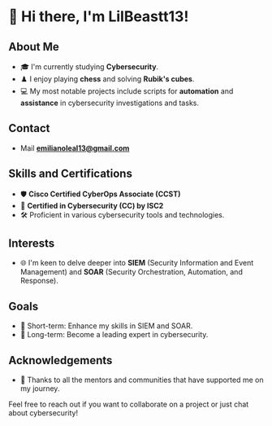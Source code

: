 # 👋 Hi there, I'm LilBeastt13!

## About Me
- 🎓 I'm currently studying **Cybersecurity**.
- ♟️ I enjoy playing **chess** and solving **Rubik's cubes**.
- 💻 My most notable projects include scripts for **automation** and **assistance** in cybersecurity investigations and tasks.

## Contact
- Mail **emilianoleal13@gmail.com**

## Skills and Certifications
- 🛡️ **Cisco Certified CyberOps Associate (CCST)**
- 🔐 **Certified in Cybersecurity (CC) by ISC2**
- 🛠️ Proficient in various cybersecurity tools and technologies.

## Interests
- 🌐 I'm keen to delve deeper into **SIEM** (Security Information and Event Management) and **SOAR** (Security Orchestration, Automation, and Response).


## Goals
- 🎯 Short-term: Enhance my skills in SIEM and SOAR.
- 🚀 Long-term: Become a leading expert in cybersecurity.

## Acknowledgements
- 🙏 Thanks to all the mentors and communities that have supported me on my journey.

Feel free to reach out if you want to collaborate on a project or just chat about cybersecurity!
